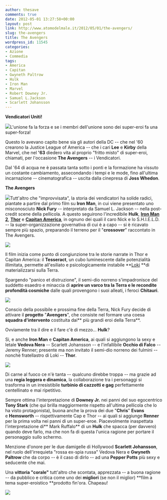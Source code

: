 ```yaml
---
author: thesave
comments: true
date: 2012-05-01 13:27:58+00:00
layout: post
link: http://www.atomodelmale.it/2012/05/01/the-avengers/
slug: the-avengers
title: The Avengers
wordpress_id: 11545
categories:
- Azione
- Commedia
tags:
- America
- Capitan
- Gwyneth Paltrow
- Hulk
- Iron Man
- Marvel
- Robert Downey Jr.
- Samuel L.Jackson
- Scarlett Johansson
---
```


**Vendicatori Uniti!**

[![](http://www.atomodelmale.it/wp-content/uploads/2012/05/Avengers4-202x300.jpg)](http://www.atomodelmale.it/wp-content/uploads/2012/05/Avengers4.jpg)L'unione fa la forza e se i membri dell'unione sono dei super-eroi fa una super-forza!

Questo lo avevano capito bene sia gli autori della DC -- che nel '60 crearono la Justice League of America -- che i cari **Lee** e **Kirby** della Marvel, che nel **'63** diedero vita al proprio "fritto misto" di super-eroi, chiamati, per l'occasione **The Avengers** -- i Vendicatori.

Dal '64 di acqua ne è passata tanta sotto i ponti e la formazione ha vissuto un costante cambiamento, assecondando i tempi e le mode, fino all'ultima incarnazione -- cinematografica -- uscita dalla cinepresa di **Joss Whedon**.

**The Avengers**

![](http://www.atomodelmale.it/wp-content/uploads/2012/05/Avengers3-300x200.jpg)Tutt'altro che "improvvisata", la storia dei vendicatori ha solide radici, piantate a partire dal primo film su **Iron Man**, in cui viene presentato uno misconosciuto **Nick Fury** -- interpretato da Samuel L. Jackson -- nella post-credit scene della pellicola. A questo seguirono l'incredibile **Hulk**, **[Iron Man 2](http://www.atomodelmale.it/2010/05/04/iron-man-2/)**, **[Thor](http://www.atomodelmale.it/2011/05/03/thor/)** e **[Capitan America](http://www.atomodelmale.it/2011/07/31/capitan-america-il-primo-vendicatore/)**, in ognuno dei quali il caro Nick e lo S.H.I.E.L.D. -- la super-organizzazione governativa di cui è a capo -- si è ricavato sempre più spazio, preparando il terreno per il "**crossover**" raccontato in The Avengers.

![](http://www.atomodelmale.it/wp-content/uploads/2012/05/Avengers7-208x300.jpg)

Il film inizia come punto di congiunzione tra le storie narrate in Thor e Capitan America: il **Tesseract**, un cubo luminescente dalle potenzialità illimitata, permette all'esiliato e psicologicamente instabile **[Loki](http://www.atomodelmale.it/2011/05/03/thor/) **di materializzarsi sulla Terra.

Spargendo "panico et distruzione", il semi-dio norreno s'impadronisce del suddetto esaedro e minaccia di **aprire un varco tra la Terra e le recondite profondità cosmiche** dalle quali provengono i suoi alleati, i feroci **Chitauri**.


![](http://www.atomodelmale.it/wp-content/uploads/2012/05/Avengers2.jpg)

Conscio della possibile e prossima fine della Terra, Nick Fury decide di attivare il **progetto** "**Avengers**", che consiste nel formare una coesa **squadra d'intervento** costituita dai** più grandi eroi della Terra**.

Ovviamente tra il dire e il fare c'è di mezzo... **Hulk**?

Si, e anche **Iron Man** e **Capitan America**, ai quali si aggiungono la sexy e letale **Vedova Nera** -- Scarlett Johansson -- e l'infallibile **Occhio di Falco** -- Jeremy Renner; presente ma non invitato il semi-dio norreno dei fulmini -- nonchè fratellastro di Loki -- **Thor**.

![](http://www.atomodelmale.it/wp-content/uploads/2012/05/Avengers1-200x300.jpg)

Di carne al fuoco ce n'è tanta -- qualcuno direbbe troppa -- ma grazie ad una **regia leggera e dinamica**, la collaborazione tra i personaggi si trasforma in un irresistibile **turbinio di cazzotti e gag** perfettamente centellinato e mai ripetitivo.

Sempre ottima l'interpretazione di **Downey Jr.** nei panni del suo egocentrico **Tony Stark** (che qui brilla maggiormente rispetto all'ultima pellicola che lo ha visto protagonista), buona anche la prova dei due "**Chris**" **Evans** e **Hemsworth** -- rispettivamente Cap e Thor -- ai quali si aggiunge **Renner** per la prima volta nei panni di un super-eroe. Piacevolmente inaspettata l'interpretazione di** Mark Ruffalo** di un **Hulk** che spacca (per davvero) quando deve farlo, ma che non fa di questa l'unica ragione per portare il personaggio sullo schermo.

Menzione d'onore per le due damigelle di Hollywood **Scarlett Johansson**, nel ruolo dell'irrequieta "rossa ex-spia russa" Vedova Nera e **Gwyneth Paltrow** che da corpo -- è il caso di dirlo -- ad una **Pepper Potts** più sexy e seducente che mai.

Una **vittoria "corale"** tutt'altro che scontata, apprezzata -- a buona ragione -- da pubblico e critica come uno dei **migliori** (se non il miglior) **film a tema super-eroistico **prodotto fin'ora. Chapeau!


![](http://www.atomodelmale.it/wp-content/uploads/2012/05/Avengers6.gif)
